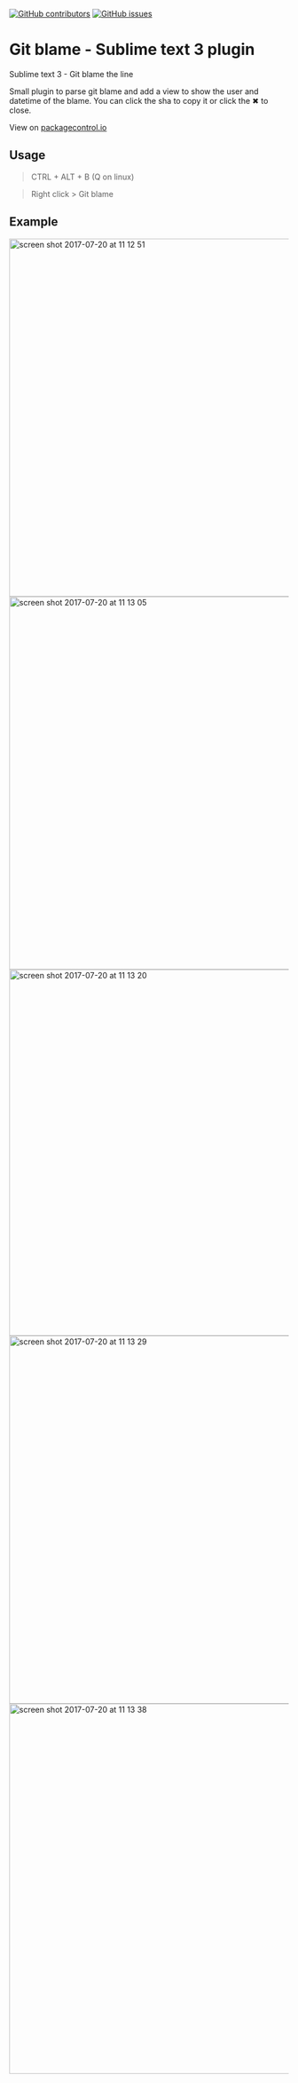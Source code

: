 [![GitHub contributors](https://img.shields.io/github/contributors/psykzz/st3-gitblame.svg)](https://github.com/psykzz/st3-gitblame/graphs/contributors)
[![GitHub issues](https://img.shields.io/github/issues/psykzz/st3-gitblame.svg)](https://github.com/psykzz/st3-gitblame/issues)


# Git blame - Sublime text 3 plugin 
Sublime text 3 - Git blame the line

Small plugin to parse git blame and add a view to show the user and datetime of the blame. You can click the sha to copy it or click the ✖ to close.

View on [packagecontrol.io](https://packagecontrol.io/packages/Git%20blame)


## Usage

 > CTRL + ALT + B (Q on linux)
 
 > Right click > Git blame
 
## Example

<img width="645" alt="screen shot 2017-07-20 at 11 12 51" src="https://user-images.githubusercontent.com/2543659/28410198-331b1ec8-6d3d-11e7-9ac1-57d43fb6ab60.png">
<img width="672" alt="screen shot 2017-07-20 at 11 13 05" src="https://user-images.githubusercontent.com/2543659/28410200-33312740-6d3d-11e7-8b1e-f46ae7b6925b.png">
<img width="660" alt="screen shot 2017-07-20 at 11 13 20" src="https://user-images.githubusercontent.com/2543659/28410201-3336ad3c-6d3d-11e7-974c-fa5a1f89ea2b.png">
<img width="663" alt="screen shot 2017-07-20 at 11 13 29" src="https://user-images.githubusercontent.com/2543659/28410203-3358c444-6d3d-11e7-980d-e4b49958eb9b.png">
<img width="667" alt="screen shot 2017-07-20 at 11 13 38" src="https://user-images.githubusercontent.com/2543659/28410202-333ccc62-6d3d-11e7-8d7f-ff88067f3cb1.png">
